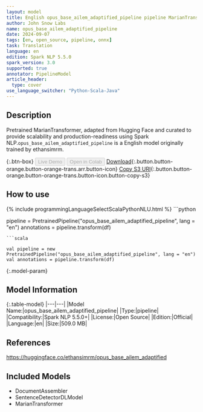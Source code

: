 ```yaml
---
layout: model
title: English opus_base_ailem_adaptified_pipeline pipeline MarianTransformer from ethansimrm
author: John Snow Labs
name: opus_base_ailem_adaptified_pipeline
date: 2024-09-07
tags: [en, open_source, pipeline, onnx]
task: Translation
language: en
edition: Spark NLP 5.5.0
spark_version: 3.0
supported: true
annotator: PipelineModel
article_header:
  type: cover
use_language_switcher: "Python-Scala-Java"
---
```


## Description

Pretrained MarianTransformer, adapted from Hugging Face and curated to provide scalability and production-readiness using Spark NLP.`opus_base_ailem_adaptified_pipeline` is a English model originally trained by ethansimrm.

{:.btn-box}
<button class="button button-orange" disabled>Live Demo</button>
<button class="button button-orange" disabled>Open in Colab</button>
[Download](https://s3.amazonaws.com/auxdata.johnsnowlabs.com/public/models/opus_base_ailem_adaptified_pipeline_en_5.5.0_3.0_1725747283880.zip){:.button.button-orange.button-orange-trans.arr.button-icon}
[Copy S3 URI](s3://auxdata.johnsnowlabs.com/public/models/opus_base_ailem_adaptified_pipeline_en_5.5.0_3.0_1725747283880.zip){:.button.button-orange.button-orange-trans.button-icon.button-copy-s3}

## How to use



<div class="tabs-box" markdown="1">
{% include programmingLanguageSelectScalaPythonNLU.html %}
```python

pipeline = PretrainedPipeline("opus_base_ailem_adaptified_pipeline", lang = "en")
annotations =  pipeline.transform(df)   

```
```scala

val pipeline = new PretrainedPipeline("opus_base_ailem_adaptified_pipeline", lang = "en")
val annotations = pipeline.transform(df)

```
</div>

{:.model-param}
## Model Information

{:.table-model}
|---|---|
|Model Name:|opus_base_ailem_adaptified_pipeline|
|Type:|pipeline|
|Compatibility:|Spark NLP 5.5.0+|
|License:|Open Source|
|Edition:|Official|
|Language:|en|
|Size:|509.0 MB|

## References

https://huggingface.co/ethansimrm/opus_base_ailem_adaptified

## Included Models

- DocumentAssembler
- SentenceDetectorDLModel
- MarianTransformer